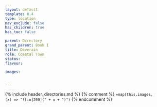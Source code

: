 ```yaml
---
layout: default
template: 0.4
type: location
nav_exclude: false
has_children: true
has_toc: false

parent: Directory
grand_parent: Book I
title: Deverain
role: Coastal Town
status: 
flavour: 

images:


---
```


{% include header_directories.md %}
{% comment %}
`=map(this.images, (x) => "![im|200](" + x + ")")`
{% endcomment %}

